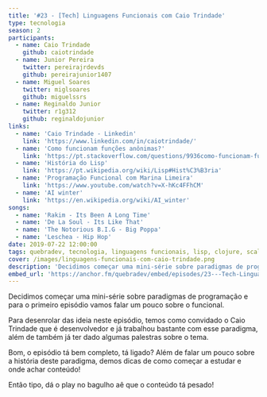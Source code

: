 ```yaml
---
title: '#23 - [Tech] Linguagens Funcionais com Caio Trindade'
type: tecnologia
season: 2
participants:
  - name: Caio Trindade
    github: caiotrindade
  - name: Junior Pereira
    twitter: pereirajrdevds
    github: pereirajunior1407
  - name: Miguel Soares
    twitter: miglsoares
    github: miguelssrs
  - name: Reginaldo Junior
    twitter: r1g312
    github: reginaldojunior
links:
  - name: 'Caio Trindade - Linkedin'
    link: 'https://www.linkedin.com/in/caiotrindade/'
  - name: 'Como funcionam funções anônimas?'
    link: 'https://pt.stackoverflow.com/questions/9936como-funcionam-fun%C3%A7%C3%B5es-an%C3%B4nimas'
  - name: 'História do Lisp'
    link: 'https://pt.wikipedia.org/wiki/Lisp#Hist%C3%B3ria'
  - name: 'Programação Funcional com Marina Limeira'
    link: 'https://www.youtube.com/watch?v=X-hKc4FFhCM'
  - name: 'AI winter'
    link: 'https://en.wikipedia.org/wiki/AI_winter'
songs:
  - name: 'Rakim - Its Been A Long Time'
  - name: 'De La Soul - Its Like That'
  - name: 'The Notorious B.I.G - Big Poppa'
  - name: 'Leschea - Hip Hop'
date: 2019-07-22 12:00:00
tags: quebradev, tecnologia, linguagens funcionais, lisp, clojure, scala, tecnologia, paradigmas
cover: /images/linguagens-funcionais-com-caio-trindade.png
description: 'Decidimos começar uma mini-série sobre paradigmas de programação e para o primeiro episódio vamos falar um pouco sobre o funcional.'
embed_url: 'https://anchor.fm/quebradev/embed/episodes/23---Tech-Linguagens-Funcionais-com-Caio-Trindade-eclvbo'
---
```


Decidimos começar uma mini-série sobre paradigmas de programação e para o primeiro episódio vamos falar um pouco sobre o funcional.

Para desenrolar das ideia neste episódio, temos como convidado o Caio Trindade que é desenvolvedor e já trabalhou bastante com esse paradigma, além de também já ter dado algumas palestras sobre o tema.

Bom, o episódio tá bem completo, tá ligado?  Além de falar um pouco sobre a história deste paradigma, demos dicas de como começar a estudar e onde achar conteúdo!

Então tipo, dá o play no bagulho aê que o conteúdo tá pesado!
